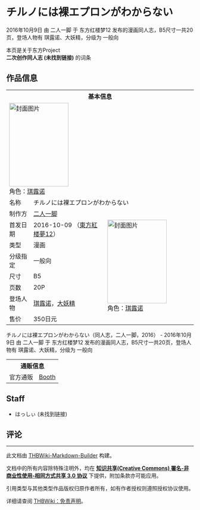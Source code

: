 # チルノには裸エプロンがわからない

<!-- source html: G:\repos\THBWiki-Markdown-Builder\THBWikiMarkdown\Temp\main\4\4a\ns0%3A%E3%83%81%E3%83%AB%E3%83%8E%E3%81%AB%E3%81%AF%E8%A3%B8%E3%82%A8%E3%83%97%E3%83%AD%E3%83%B3%E3%81%8C%E3%82%8F%E3%81%8B%E3%82%89%E3%81%AA%E3%81%84.html -->

2016年10月9日 由 二人一脚 于 东方红楼梦12 发布的漫画同人志，B5尺寸一共20页，登场人物有 琪露诺、大妖精，分级为 一般向

本页是关于东方Project  
 **二次创作同人志 (未找到链接)** 的词条

## 作品信息

<table><tbody><tr><th colspan="3">基本信息</th></tr><tr><td class="cover-artwork-mobile" colspan="2"><a href="./文件-チルノには裸エプロンがわからない封面.jpg.md" class="image" title="封面图片"><img alt="封面图片" src="https://upload.thwiki.cc/thumb/0/08/%E3%83%81%E3%83%AB%E3%83%8E%E3%81%AB%E3%81%AF%E8%A3%B8%E3%82%A8%E3%83%97%E3%83%AD%E3%83%B3%E3%81%8C%E3%82%8F%E3%81%8B%E3%82%89%E3%81%AA%E3%81%84%E5%B0%81%E9%9D%A2.jpg/159px-%E3%83%81%E3%83%AB%E3%83%8E%E3%81%AB%E3%81%AF%E8%A3%B8%E3%82%A8%E3%83%97%E3%83%AD%E3%83%B3%E3%81%8C%E3%82%8F%E3%81%8B%E3%82%89%E3%81%AA%E3%81%84%E5%B0%81%E9%9D%A2.jpg" decoding="async" loading="lazy" width="159" height="224" srcset="https://upload.thwiki.cc/thumb/0/08/%E3%83%81%E3%83%AB%E3%83%8E%E3%81%AB%E3%81%AF%E8%A3%B8%E3%82%A8%E3%83%97%E3%83%AD%E3%83%B3%E3%81%8C%E3%82%8F%E3%81%8B%E3%82%89%E3%81%AA%E3%81%84%E5%B0%81%E9%9D%A2.jpg/238px-%E3%83%81%E3%83%AB%E3%83%8E%E3%81%AB%E3%81%AF%E8%A3%B8%E3%82%A8%E3%83%97%E3%83%AD%E3%83%B3%E3%81%8C%E3%82%8F%E3%81%8B%E3%82%89%E3%81%AA%E3%81%84%E5%B0%81%E9%9D%A2.jpg 1.5x, https://upload.thwiki.cc/thumb/0/08/%E3%83%81%E3%83%AB%E3%83%8E%E3%81%AB%E3%81%AF%E8%A3%B8%E3%82%A8%E3%83%97%E3%83%AD%E3%83%B3%E3%81%8C%E3%82%8F%E3%81%8B%E3%82%89%E3%81%AA%E3%81%84%E5%B0%81%E9%9D%A2.jpg/318px-%E3%83%81%E3%83%AB%E3%83%8E%E3%81%AB%E3%81%AF%E8%A3%B8%E3%82%A8%E3%83%97%E3%83%AD%E3%83%B3%E3%81%8C%E3%82%8F%E3%81%8B%E3%82%89%E3%81%AA%E3%81%84%E5%B0%81%E9%9D%A2.jpg 2x" data-file-width="440" data-file-height="620"></a><div class="cover-char">角色：<a href="./琪露诺.md" title="琪露诺">琪露诺</a></div></td>
</tr><tr><td class="label">名称</td><td colspan="2"> チルノには裸エプロンがわからない </td></tr><tr><td class="label">制作方</td><td><a href="./二人一脚.md" title="二人一脚">二人一脚</a></td><td class="cover-artwork" rowspan="8" style="min-width:224px;"><a href="./文件-チルノには裸エプロンがわからない封面.jpg.md" class="image" title="封面图片"><img alt="封面图片" src="https://upload.thwiki.cc/thumb/0/08/%E3%83%81%E3%83%AB%E3%83%8E%E3%81%AB%E3%81%AF%E8%A3%B8%E3%82%A8%E3%83%97%E3%83%AD%E3%83%B3%E3%81%8C%E3%82%8F%E3%81%8B%E3%82%89%E3%81%AA%E3%81%84%E5%B0%81%E9%9D%A2.jpg/159px-%E3%83%81%E3%83%AB%E3%83%8E%E3%81%AB%E3%81%AF%E8%A3%B8%E3%82%A8%E3%83%97%E3%83%AD%E3%83%B3%E3%81%8C%E3%82%8F%E3%81%8B%E3%82%89%E3%81%AA%E3%81%84%E5%B0%81%E9%9D%A2.jpg" decoding="async" loading="lazy" width="159" height="224" srcset="https://upload.thwiki.cc/thumb/0/08/%E3%83%81%E3%83%AB%E3%83%8E%E3%81%AB%E3%81%AF%E8%A3%B8%E3%82%A8%E3%83%97%E3%83%AD%E3%83%B3%E3%81%8C%E3%82%8F%E3%81%8B%E3%82%89%E3%81%AA%E3%81%84%E5%B0%81%E9%9D%A2.jpg/238px-%E3%83%81%E3%83%AB%E3%83%8E%E3%81%AB%E3%81%AF%E8%A3%B8%E3%82%A8%E3%83%97%E3%83%AD%E3%83%B3%E3%81%8C%E3%82%8F%E3%81%8B%E3%82%89%E3%81%AA%E3%81%84%E5%B0%81%E9%9D%A2.jpg 1.5x, https://upload.thwiki.cc/thumb/0/08/%E3%83%81%E3%83%AB%E3%83%8E%E3%81%AB%E3%81%AF%E8%A3%B8%E3%82%A8%E3%83%97%E3%83%AD%E3%83%B3%E3%81%8C%E3%82%8F%E3%81%8B%E3%82%89%E3%81%AA%E3%81%84%E5%B0%81%E9%9D%A2.jpg/318px-%E3%83%81%E3%83%AB%E3%83%8E%E3%81%AB%E3%81%AF%E8%A3%B8%E3%82%A8%E3%83%97%E3%83%AD%E3%83%B3%E3%81%8C%E3%82%8F%E3%81%8B%E3%82%89%E3%81%AA%E3%81%84%E5%B0%81%E9%9D%A2.jpg 2x" data-file-width="440" data-file-height="620"></a><div class="cover-char">角色：<a href="./琪露诺.md" title="琪露诺">琪露诺</a></div></td>
</tr><tr><td class="label">首发日期</td><td>2016-10-09&#160;（<a href="/展会作品列表?e=%E4%B8%9C%E6%96%B9%E7%BA%A2%E6%A5%BC%E6%A2%A6%2312">東方紅楼夢12</a>）</td></tr><tr><td class="label">类型</td><td>漫画</td></tr><tr><td class="label">分级指定</td><td>一般向</td></tr><tr><td class="label">尺寸</td><td>B5</td></tr><tr><td class="label">页数</td><td>20P</td></tr><tr><td class="label">登场人物</td><td><a href="./琪露诺.md" title="琪露诺">琪露诺</a>，<a href="./大妖精.md" title="大妖精">大妖精</a></td></tr><tr><td class="label">售价</td><td>350日元</td></tr></tbody></table>

チルノには裸エプロンがわからない（同人志，二人一脚，2016） - 2016年10月9日 由 二人一脚 于 东方红楼梦12 发布的漫画同人志，B5尺寸一共20页，登场人物有 琪露诺、大妖精，分级为 一般向

<table><tbody><tr><th colspan="3">通贩信息</th></tr><tr><td class="label">官方通贩</td><td colspan="2"><a rel="nofollow" class="external text" href="https://nininikkyaku.booth.pm/items/603354">Booth</a></td></tr></tbody></table>



## Staff
- はっしぃ (未找到链接)


## 评论




---

此文档由 [THBWiki-Markdown-Builder](https://github.com/Delsin-Yu/THBWiki-Markdown-Builder) 构建。

文档中的所有内容除特殊注明外，均在 [**知识共享(Creative Commons) 署名-非商业性使用-相同方式共享 3.0 协议**](https://creativecommons.org/licenses/by-sa/3.0/deed.zh-hans) 下提供，附加条款亦可能应用。

引用类型与其他类型作品版权归原作者所有，如有作者授权则遵照授权协议使用。

详细请查阅 [THBWiki：免责声明](https://thbwiki.cc/THBWiki:%E5%85%8D%E8%B4%A3%E5%A3%B0%E6%98%8E)。

